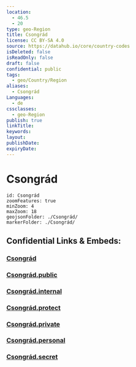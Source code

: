 ```yaml
---
location:
  - 46.5
  - 20
type: geo-Region
title: Csongrád
license: CC BY-SA 4.0
source: https://datahub.io/core/country-codes
isDeleted: false
isReadOnly: false
draft: false
confidential: public
tags:
  - geo/Country/Region
aliases:
  - Csongrád
Languages:
  - de
cssclasses:
  - geo-Region
publish: true
linkTitle:
keywords:
layout:
publishDate:
expiryDate:
---
```


# Csongrád

```leaflet
id: Csongrád
zoomFeatures: true 
minZoom: 4 
maxZoom: 18
geojsonFolder: ./Csongrád/
markerFolder: ./Csongrád/
```


## Confidential Links & Embeds: 

### [Csongrád](/_Standards/Earth/Continent/Europe/Europe~East/Hungary/Counties~Hungary/Csongrád.md) 

### [Csongrád.public](/_public/Earth/Continent/Europe/Europe~East/Hungary/Counties~Hungary/Csongrád.public.md) 

### [Csongrád.internal](/_internal/Earth/Continent/Europe/Europe~East/Hungary/Counties~Hungary/Csongrád.internal.md) 

### [Csongrád.protect](/_protect/Earth/Continent/Europe/Europe~East/Hungary/Counties~Hungary/Csongrád.protect.md) 

### [Csongrád.private](/_private/Earth/Continent/Europe/Europe~East/Hungary/Counties~Hungary/Csongrád.private.md) 

### [Csongrád.personal](/_personal/Earth/Continent/Europe/Europe~East/Hungary/Counties~Hungary/Csongrád.personal.md) 

### [Csongrád.secret](/_secret/Earth/Continent/Europe/Europe~East/Hungary/Counties~Hungary/Csongrád.secret.md)

